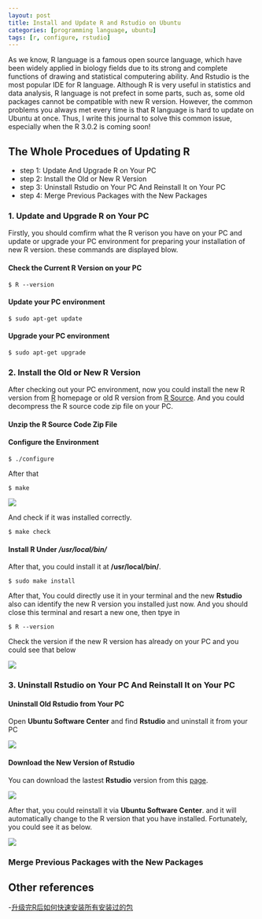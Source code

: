```yaml
---
layout: post
title: Install and Update R and Rstudio on Ubuntu
categories: [programming language, ubuntu]
tags: [r, configure, rstudio]
---
```


As we know, R language is a famous open source language, which have been widely applied in biology fields due to its strong and complete functions of drawing and statistical computering ability. And Rstudio is the most popular IDE for R language. Although R is very useful in statistics and data analysis, R language is not prefect in some parts, such as, some old packages cannot be compatible with new R version. However, the common problems you always met every time is that R language is hard to update on Ubuntu at once. Thus, I write this journal to solve this common issue, especially when the R 3.0.2 is coming soon! 

## The Whole Procedues of Updating R

- step 1: Update And Upgrade R on Your PC
- step 2: Install the Old or New R Version
- step 3: Uninstall Rstudio on Your PC And Reinstall It on Your PC
- step 4: Merge Previous Packages with the New Packages 

### 1. Update and Upgrade R on Your PC

Firstly, you should comfirm what the R verison you have on your PC and update or upgrade your PC environment for preparing your installation of new R version. these commands are displayed blow.

#### Check the Current R Version on your PC
```
$ R --version 
```
#### Update your PC environment
```
$ sudo apt-get update 
```
#### Upgrade your PC environment
```
$ sudo apt-get upgrade
```

### 2. Install the Old or New R Version
After checking out your PC environment, now you could install the new R version from [R](http://cran.rstudio.com/) homepage or old R version from [R Source](http://cran.r-project.org/sources.html). And you could decompress the R source code zip file on your PC.

#### Unzip the R Source Code Zip File

#### Configure the Environment 
```
$ ./configure
```
After that

```
$ make
```
![](http://i.imgur.com/EsMVc44.png)

And check if it was installed correctly.

```
$ make check
```
#### Install R Under */usr/local/bin/* 

After that, you could install it at **/usr/local/bin/**.

```
$ sudo make install
```
After that, You could directly use it in your terminal and the new **Rstudio** also can identify the new R version you installed just now. And you should close this terminal and resart a new one, then tpye in 

```
$ R --version
```
Check the version if the new R version has already on your PC and you could see that below

![](http://i.imgur.com/8U6lsLp.png)

### 3. Uninstall Rstudio on Your PC And Reinstall It on Your PC

#### Uninstall Old Rstudio from Your PC

Open **Ubuntu Software Center** and find **Rstudio** and uninstall it from your PC

![](http://i.imgur.com/rFBcNzH.png)

#### Download the New Version of Rstudio

You can download the lastest **Rstudio** version from this [page](http://www.rstudio.com/ide/download/desktop).

![](http://i.imgur.com/pYhLnnw.png)

After that, you could reinstall it via **Ubuntu Software Center**. and it will automatically change to the R version that you have installed. Fortunately, you could see it as below.

![](http://i.imgur.com/gM70JYv.png)

### Merge Previous Packages with the New Packages

## Other references

-[升级完R后如何快速安装所有安装过的包](http://pgfe.umassmed.edu/ou/archives/3113)
